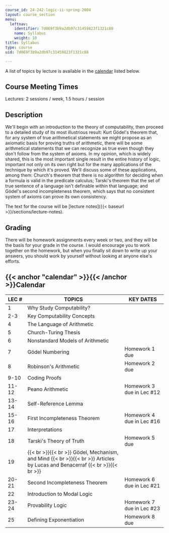 ```yaml
---
course_id: 24-242-logic-ii-spring-2004
layout: course_section
menu:
  leftnav:
    identifier: 7d069f3b9a2db97c31459823f1321c88
    name: Syllabus
    weight: 10
title: Syllabus
type: course
uid: 7d069f3b9a2db97c31459823f1321c88

---
```


A list of topics by lecture is available in the [calendar](#calendar) listed below.

Course Meeting Times
--------------------

Lectures: 2 sessions / week, 1.5 hours / session

Description
-----------

We'll begin with an introduction to the theory of computability, then proceed to a detailed study of its most illustrious result: Kurt Gödel's theorem that, for any system of true arithmetical statements we might propose as an axiomatic basis for proving truths of arithmetic, there will be some arithmetical statements that we can recognize as true even though they don't follow from the system of axioms. In my opinion, which is widely shared, this is the most important single result in the entire history of logic, important not only on its own right but for the many applications of the technique by which it's proved. We'll discuss some of these applications, among them: Church's theorem that there is no algorithm for deciding when a formula is valid in the predicate calculus; Tarski's theorem that the set of true sentence of a language isn't definable within that language; and Gödel's second incompleteness theorem, which says that no consistent system of axioms can prove its own consistency.

The text for the course will be [lecture notes]({{< baseurl >}}/sections/lecture-notes).

Grading
-------

There will be homework assignments every week or two, and they will be the basis for your grade in the course. I would encourage you to work together on the homework, but when you finally sit down to write up your answers, you should work by yourself without looking at anyone else's efforts.

{{< anchor "calendar" >}}{{< /anchor >}}Calendar
------------------------------------------------

| LEC # | TOPICS | KEY DATES |
| --- | --- | --- |
| 1 | Why Study Computability? |  |
| 2-3 | Key Computability Concepts |  |
| 4 | The Language of Arithmetic |  |
| 5 | Church-Turing Thesis |  |
| 6 | Nonstandard Models of Arithmetic |  |
| 7 | Gödel Numbering | Homework 1 due |
| 8 | Robinson's Arithmetic | Homework 2 due |
| 9-10 | Coding Proofs |  |
| 11-12 | Peano Arithmetic | Homework 3 due in Lec #12 |
| 13-14 | Self-Reference Lemma |  |
| 15-16 | First Incompleteness Theorem | Homework 4 due in Lec #16 |
| 17 | Interpretations |  |
| 18 | Tarski's Theory of Truth | Homework 5 due |
| 19 |  {{< br >}}{{< br >}} Gödel, Mechanism, and Mind {{< br >}}{{< br >}} Articles by Lucas and Benacerraf {{< br >}}{{< br >}}  |  |
| 20-21 | Second Incompleteness Theorem | Homework 6 due in Lec #21 |
| 22 | Introduction to Modal Logic |  |
| 23-24 | Provability Logic | Homework 7 due in Lec #23 |
| 25 | Defining Exponentiation | Homework 8 due